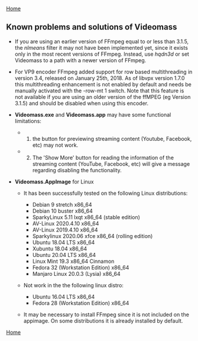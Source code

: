[Home](index.md)

## Known problems and solutions of Videomass

- If you are using an earlier version of FFmpeg equal to or less than 3.1.5, the 
_nlmeans_ filter it may not have been implemented yet, since it exists only in 
the most recent versions of FFmpeg. Instead, use _hqdn3d_ or set Videomass to a 
path with a newer version of FFmpeg.

- For VP9 encoder FFmpeg added support for row based multithreading in version 
3.4, released on January 25th, 2018. As of libvpx version 1.7.0 this 
multithreading enhancement is not enabled by default and needs be manually 
activated with the -row-mt 1 switch. Note that this feature is not available 
if you are using an older version of the ffMPEG (eg Version 3.1.5) and should 
be disabled when using this encoder.

- **Videomass.exe** and **Videomass.app** may have some functional limitations:
   * 1) the button for previewing streaming content (Youtube, Facebook, etc) may not work.

   * 2) The 'Show More' button for reading the information of the streaming 
   content (YouTube, Facebook, etc) will give a message regarding disabling the functionality.
   
- **Videomass.AppImage** for Linux
    * It has been successfully tested on the following Linux distributions:
        * Debian 9 stretch x86_64
        * Debian 10 buster x86_64
        * SparkyLinux 5.11 lxqt x86_64 (stable edition)
        * AV-Linux 2020.4.10 x86_64
        * AV-Linux 2019.4.10 x86_64
        * Sparkylinux 2020.06 xfce x86_64 (rolling edition)
        * Ubuntu 18.04 LTS x86_64
        * Xubuntu 18.04 x86_64
        * Ubuntu 20.04 LTS x86_64
        * Linux Mint 19.3 x86_64 Cinnamon
        * Fedora 32 (Workstation Edition) x86_64
        * Manjaro Linux 20.0.3 (Lysia) x86_64
        
    * Not work in the the following linux distro:
        * Ubuntu 16.04 LTS x86_64
        * Fedora 28 (Workstation Edition) x86_64

    * It may be necessary to install FFmpeg since it is not included on the 
    appimage. On some distributions it is already installed by default.
    
[Home](index.md)
